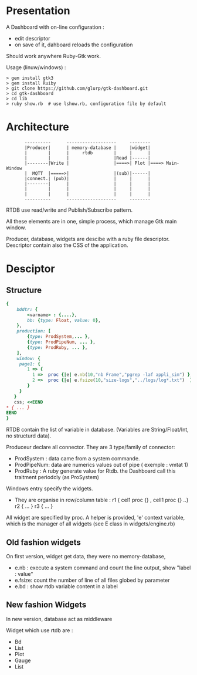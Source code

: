
Presentation
============

A Dashboard with on-line configuration :
* edit descriptor
* on save of it, dahboard reloads the configuration

Should work anywhere Ruby-Gtk work.

Usage (linuw/windows) :

```
> gem install gtk3
> gem install Ruiby
> git clone https://github.com/glurp/gtk-dashboard.git
> cd gtk-dashboard
> cd lib
> ruby show.rb  # use lshow.rb, configuration file by default
```


Architecture
===========
```
       ----------      -------------------     --------
       |Producer|      | memory-database |     |widget|
       |        |      |     rtdb        |     |      |
       |        |      |                 |Read |------|
       |--------|Write |                 |====>| Plot |====> Main-Window
       |  MQTT  |=====>|                 |(sub)|------|
       |connect.| (pub)|                 |     |      |
       |--------|      |                 |     |      |
       |        |      |                 |     |      |
       |        |      |                 |     |      |
       ----------      -------------------     --------

```

RTDB use read/write and Publish/Subscribe pattern.

All these elements are in one, simple process, which manage  Gtk main window.

Producer, database, widgets are descibe with a  ruby file descriptor.
Descriptor contain also the CSS of the application.


Desciptor
==========

Structure
--------
```ruby
{
    bddtr: {
        <varname> : {....}, 
        bb: {type: Float, value: 0},
    },
    production: [
        {type: ProdSystem,... },
        {type: ProdPipeNum, ... },
        {type: ProdRuby, ... },
    ],
    window: {
     page1: {
        1 => {
          1 =>  proc {|e| e.nb(10,"nb Frame","pgrep -laf appli_sim") },
          2 =>  proc {|e| e.fsize(10,"size-logs","../logs/log*.txt")  },
        }
     }
   }
   css; <<EEND
* { ... }
EEND
}
```
RTDB contain the list of variable in database. (Variables are String/Float/Int, no structurd data).

Produceur declare all connector.
They are 3 type/family of connector:
* ProdSystem : data came from  a system commande.
* ProdPipeNum: data are numerics values out of pipe ( exemple : vmtat 1)
* ProdRuby : A ruby  generate value for Rtdb. the Dashboard call this traitment periodcly (as ProSystem)



Windows entry specify the widgets.

* They are organise in row/column table : r1 { cel1 proc {} , cell1 proc {} ..} r2 { ... } r3 { ... }



All widget are specified by proc.
A helper is provided, 'e' context variable, which is the manager of all widgets (see E class in widgets/engine.rb)

Old fashion widgets
--------------------
On first version, widget get data, they were no memory-database, 
* e.nb  : execute a system command and count the line output, show "label : value"
* e.fsize: count the number of line of all files globed by parameter
* e.bd : show rtdb variable content in a label



New fashion Widgets
-------------------

In new version, database act as middleware

Widget which use rtdb are :

* Bd
* List
* Plot
* Gauge
* List


